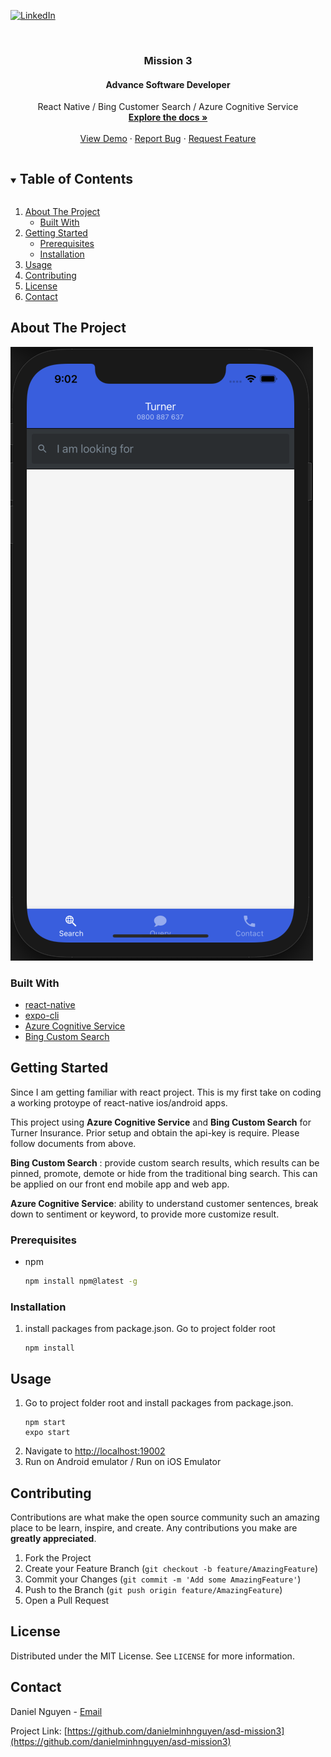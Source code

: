 [![LinkedIn][linkedin-shield]][linkedin-url]

<!-- PROJECT LOGO -->
<br />
<p align="center">

  <h3 align="center">Mission 3</h3>
  <h4 align="center">Advance Software Developer</h4>
  <p align="center">
    React Native / Bing Customer Search / Azure Cognitive Service
    <br />
    <a href="https://github.com/danielminhnguyen/asd-mission3"><strong>Explore the docs »</strong></a>
    <br />
    <br />
    <a href="https://github.com/danielminhnguyen/asd-mission3">View Demo</a>
    ·
    <a href="https://github.com/danielminhnguyen/asd-mission3/issues">Report Bug</a>
    ·
    <a href="https://github.com/danielminhnguyen/asd-mission3/issues">Request Feature</a>
  </p>
</p>

<!-- TABLE OF CONTENTS -->
<details open="open">
  <summary><h2 style="display: inline-block">Table of Contents</h2></summary>
  <ol>
    <li>
      <a href="#about-the-project">About The Project</a>
      <ul>
        <li><a href="#built-with">Built With</a></li>
      </ul>
    </li>
    <li>
      <a href="#getting-started">Getting Started</a>
      <ul>
        <li><a href="#prerequisites">Prerequisites</a></li>
        <li><a href="#installation">Installation</a></li>
      </ul>
    </li>
    <li><a href="#usage">Usage</a></li>
    <li><a href="#contributing">Contributing</a></li>
    <li><a href="#license">License</a></li>
    <li><a href="#contact">Contact</a></li>
  </ol>
</details>

<!-- ABOUT THE PROJECT -->

## About The Project

[![Product Name Screen Shot][product-screenshot]]()

### Built With

- [react-native](https://reactnative.dev)
- [expo-cli](https://docs.expo.io/workflow/expo-cli/)
- [Azure Cognitive Service](https://azure.microsoft.com/en-us/services/cognitive-services/)
- [Bing Custom Search](https://www.customsearch.ai)

<!-- GETTING STARTED -->

## Getting Started

Since I am getting familiar with react project. This is my first take on coding a working protoype of react-native ios/android apps.

This project using **Azure Cognitive Service** and **Bing Custom Search** for Turner Insurance. Prior setup and obtain the api-key is require. Please follow documents from above.

**Bing Custom Search** : provide custom search results, which results can be pinned, promote, demote or hide from the traditional bing search. This can be applied on our front end mobile app and web app.

**Azure Cognitive Service**: ability to understand customer sentences, break down to sentiment or keyword, to provide more customize result.

### Prerequisites

- npm
  ```sh
  npm install npm@latest -g
  ```

### Installation

1. install packages from package.json. Go to project folder root
   ```
   npm install
   ```

<!-- USAGE EXAMPLES -->

## Usage

1. Go to project folder root and install packages from package.json.
   ```
   npm start
   expo start
   ```
2. Navigate to [http://localhost:19002](http://localhost:19002)
3. Run on Android emulator / Run on iOS Emulator

<!-- CONTRIBUTING -->

## Contributing

Contributions are what make the open source community such an amazing place to be learn, inspire, and create. Any contributions you make are **greatly appreciated**.

1. Fork the Project
2. Create your Feature Branch (`git checkout -b feature/AmazingFeature`)
3. Commit your Changes (`git commit -m 'Add some AmazingFeature'`)
4. Push to the Branch (`git push origin feature/AmazingFeature`)
5. Open a Pull Request

<!-- LICENSE -->

## License

Distributed under the MIT License. See `LICENSE` for more information.

<!-- CONTACT -->

## Contact

Daniel Nguyen - [Email](minhnguyen68@hotmail.com)

Project Link: [https://github.com/danielminhnguyen/asd-mission3](https://github.com/danielminhnguyen/asd-mission3)

<!-- ACKNOWLEDGEMENTS -->

<!-- MARKDOWN LINKS & IMAGES -->
<!-- https://www.markdownguide.org/basic-syntax/#reference-style-links -->

[linkedin-shield]: https://img.shields.io/badge/-LinkedIn-black.svg?style=for-the-badge&logo=linkedin&colorB=555
[linkedin-url]: www.linkedin.com/in/danielminhnguyen
[product-screenshot]: images/screenshot.png
